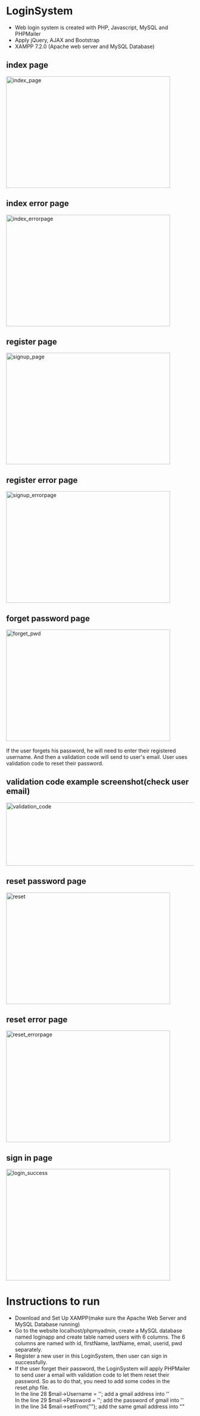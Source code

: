 # LoginSystem
- Web login system is created with PHP, Javascript, MySQL and PHPMailer
- Apply jQuery, AJAX and Bootstrap
- XAMPP 7.2.0 (Apache web server and MySQL Database)

## index page
<img width="440" height= "300" alt="index_page" src="https://user-images.githubusercontent.com/31462632/36927785-050cc672-1e4e-11e8-94aa-063b70e2c3f9.png">

## index error page
<img width="440" height= "300" alt="index_errorpage" src="https://user-images.githubusercontent.com/31462632/36928262-7cbb1080-1e52-11e8-9650-22d53bcd8403.png">

## register page
<img width="440" height= "300" alt="signup_page" src="https://user-images.githubusercontent.com/31462632/36928147-37b23c8a-1e51-11e8-9598-8ed7aa708bcf.png">

## register error page
<img width="440" height= "300" alt="signup_errorpage" src="https://user-images.githubusercontent.com/31462632/36929043-c4c401aa-1e59-11e8-9992-501f164f576f.png">

## forget password page
<img width="440" height = "300" alt="forget_pwd" src="https://user-images.githubusercontent.com/31462632/36929088-55dccb4a-1e5a-11e8-9bd1-05b7fa5b59df.png"><br><br>
If the user forgets his password, he will need to enter their registered username. And then a validation code will send to user's email. User uses validation code to reset their password.

## validation code example screenshot(check user email)
<img width="800" height="170" alt="validation_code" src="https://user-images.githubusercontent.com/31462632/36929413-361f64bc-1e5e-11e8-8ff9-3de6cbe98a0c.png">

## reset password page
<img width="440" height = "300" alt="reset" src="https://user-images.githubusercontent.com/31462632/36929213-b196f0a4-1e5b-11e8-99c1-1ecf9a14e5e3.png">

## reset error page
<img width="440" height = "300" alt="reset_errorpage" src="https://user-images.githubusercontent.com/31462632/36929506-62ea6dd8-1e5f-11e8-8ea7-fa8d612229f6.png">

## sign in page
<img width="440" height = "300" alt="login_success" src="https://user-images.githubusercontent.com/31462632/36929555-331ee18c-1e60-11e8-8ccb-2874a1a79442.png"><br>

# Instructions to run
- Download and Set Up XAMPP(make sure the Apache Web Server and MySQL Database running)
- Go to the website localhost/phpmyadmin, create a MySQL database named loginapp and create table named users with 6 columns.
  The 6 columns are named with id, firstName, lastName, email, userid, pwd separately.
- Register a new user in this LoginSystem, then user can sign in successfully.
- If the user forget their password, the LoginSystem will apply PHPMailer to send user a email with validation code to let       them reset their password. So as to do that, you need to add some codes in the reset.php file.<br>
  In the line 28 $mail->Username = ''; add a gmail address into ''<br>
  In the line 29 $mail->Password = ''; add the password of gmail into ''<br>
 In the line 34 $mail->setFrom(""); add the same gmail address into ""
  
